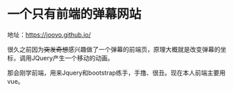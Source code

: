 # 一个只有前端的弹幕网站

地址：https://joovo.github.io/

很久之前因为~~突发奇想~~感兴趣做了一个弹幕的前端页，原理大概就是改变弹幕的坐标，调用JQuery产生一个移动的动画。

那会刚学前端，用来Jquery和bootstrap练手，手撸、很丑。现在本人前端主要用vue。
